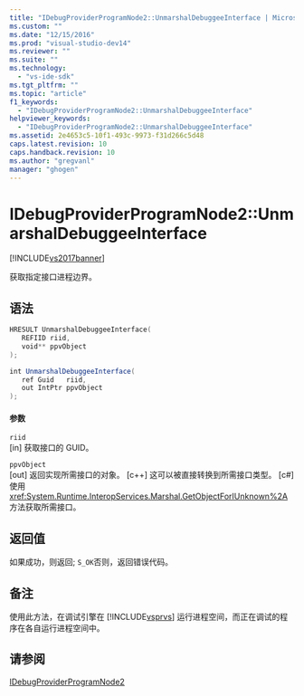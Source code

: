 ```yaml
---
title: "IDebugProviderProgramNode2::UnmarshalDebuggeeInterface | Microsoft Docs"
ms.custom: ""
ms.date: "12/15/2016"
ms.prod: "visual-studio-dev14"
ms.reviewer: ""
ms.suite: ""
ms.technology: 
  - "vs-ide-sdk"
ms.tgt_pltfrm: ""
ms.topic: "article"
f1_keywords: 
  - "IDebugProviderProgramNode2::UnmarshalDebuggeeInterface"
helpviewer_keywords: 
  - "IDebugProviderProgramNode2::UnmarshalDebuggeeInterface"
ms.assetid: 2e4653c5-10f1-493c-9973-f31d266c5d48
caps.latest.revision: 10
caps.handback.revision: 10
ms.author: "gregvanl"
manager: "ghogen"
---
```

# IDebugProviderProgramNode2::UnmarshalDebuggeeInterface
[!INCLUDE[vs2017banner](../../../code-quality/includes/vs2017banner.md)]

获取指定接口进程边界。  
  
## 语法  
  
```cpp  
HRESULT UnmarshalDebuggeeInterface(  
   REFIID riid,  
   void** ppvObject  
);  
```  
  
```c#  
int UnmarshalDebuggeeInterface(  
   ref Guid   riid,  
   out IntPtr ppvObject  
);  
```  
  
#### 参数  
 `riid`  
 \[in\] 获取接口的 GUID。  
  
 `ppvObject`  
 \[out\] 返回实现所需接口的对象。  \[c\+\+\] 这可以被直接转换到所需接口类型。  \[c\#\] 使用 <xref:System.Runtime.InteropServices.Marshal.GetObjectForIUnknown%2A> 方法获取所需接口。  
  
## 返回值  
 如果成功，则返回; `S_OK`否则，返回错误代码。  
  
## 备注  
 使用此方法，在调试引擎在 [!INCLUDE[vsprvs](../../../code-quality/includes/vsprvs_md.md)] 运行进程空间，而正在调试的程序在各自运行进程空间中。  
  
## 请参阅  
 [IDebugProviderProgramNode2](../../../extensibility/debugger/reference/idebugproviderprogramnode2.md)